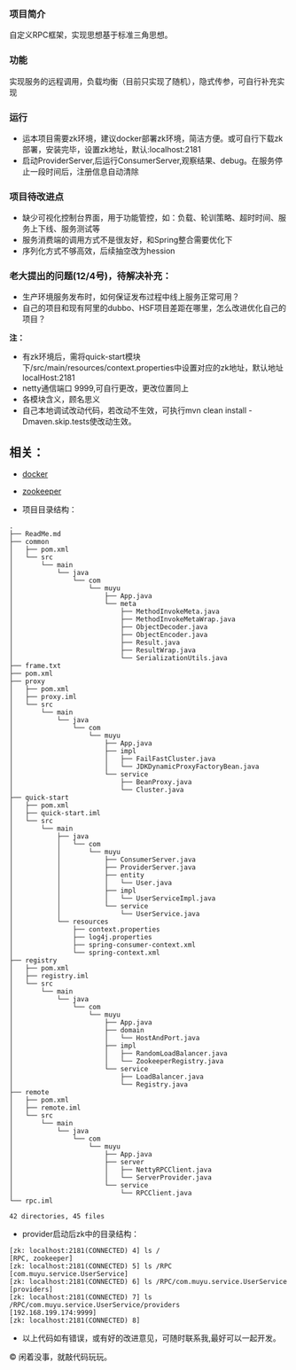 ### 项目简介
自定义RPC框架，实现思想基于标准三角思想。
### 功能
实现服务的远程调用，负载均衡（目前只实现了随机），隐式传参，可自行补充实现

### 运行
* 运本项目需要zk环境，建议docker部署zk环境，简洁方便。或可自行下载zk部署，安装完毕，设置zk地址，默认:localhost:2181
* 启动ProviderServer,后运行ConsumerServer,观察结果、debug。在服务停止一段时间后，注册信息自动清除

### 项目待改进点
* 缺少可视化控制台界面，用于功能管控，如：负载、轮训策略、超时时间、服务上下线、服务测试等
* 服务消费端的调用方式不是很友好，和Spring整合需要优化下
* 序列化方式不够高效，后续抽空改为hession

### 老大提出的问题(12/4号)，待解决补充：
* 生产环境服务发布时，如何保证发布过程中线上服务正常可用？
* 自己的项目和现有阿里的dubbo、HSF项目差距在哪里，怎么改进优化自己的项目？

**注：** 
* 有zk环境后，需将quick-start模块下/src/main/resources/context.properties中设置对应的zk地址，默认地址localHost:2181
* netty通信端口 9999,可自行更改，更改位置同上
* 各模块含义，顾名思义
* 自己本地调试改动代码，若改动不生效，可执行mvn clean install -Dmaven.skip.tests使改动生效。

## 相关：
* [docker](https://www.runoob.com/docker/docker-tutorial.html)
* [zookeeper](https://zookeeper.apache.org/doc/current/zookeeperStarted.html)

* 项目目录结构：
```
.
├── ReadMe.md
├── common
│   ├── pom.xml
│   └── src
│       └── main
│           └── java
│               └── com
│                   └── muyu
│                       ├── App.java
│                       └── meta
│                           ├── MethodInvokeMeta.java
│                           ├── MethodInvokeMetaWrap.java
│                           ├── ObjectDecoder.java
│                           ├── ObjectEncoder.java
│                           ├── Result.java
│                           ├── ResultWrap.java
│                           └── SerializationUtils.java
├── frame.txt
├── pom.xml
├── proxy
│   ├── pom.xml
│   ├── proxy.iml
│   └── src
│       └── main
│           └── java
│               └── com
│                   └── muyu
│                       ├── App.java
│                       ├── impl
│                       │   ├── FailFastCluster.java
│                       │   └── JDKDynamicProxyFactoryBean.java
│                       └── service
│                           ├── BeanProxy.java
│                           └── Cluster.java
├── quick-start
│   ├── pom.xml
│   ├── quick-start.iml
│   └── src
│       └── main
│           ├── java
│           │   └── com
│           │       └── muyu
│           │           ├── ConsumerServer.java
│           │           ├── ProviderServer.java
│           │           ├── entity
│           │           │   └── User.java
│           │           ├── impl
│           │           │   └── UserServiceImpl.java
│           │           └── service
│           │               └── UserService.java
│           └── resources
│               ├── context.properties
│               ├── log4j.properties
│               ├── spring-consumer-context.xml
│               └── spring-context.xml
├── registry
│   ├── pom.xml
│   ├── registry.iml
│   └── src
│       └── main
│           └── java
│               └── com
│                   └── muyu
│                       ├── App.java
│                       ├── domain
│                       │   └── HostAndPort.java
│                       ├── impl
│                       │   ├── RandomLoadBalancer.java
│                       │   └── ZookeeperRegistry.java
│                       └── service
│                           ├── LoadBalancer.java
│                           └── Registry.java
├── remote
│   ├── pom.xml
│   ├── remote.iml
│   └── src
│       └── main
│           └── java
│               └── com
│                   └── muyu
│                       ├── App.java
│                       ├── server
│                       │   ├── NettyRPCClient.java
│                       │   └── ServerProvider.java
│                       └── service
│                           └── RPCClient.java
└── rpc.iml

42 directories, 45 files
```
* provider启动后zk中的目录结构：
```
[zk: localhost:2181(CONNECTED) 4] ls /
[RPC, zookeeper]
[zk: localhost:2181(CONNECTED) 5] ls /RPC
[com.muyu.service.UserService]
[zk: localhost:2181(CONNECTED) 6] ls /RPC/com.muyu.service.UserService
[providers]
[zk: localhost:2181(CONNECTED) 7] ls /RPC/com.muyu.service.UserService/providers
[192.168.199.174:9999]
[zk: localhost:2181(CONNECTED) 8] 
```

* 以上代码如有错误，或有好的改进意见，可随时联系我,最好可以一起开发。   

&copy; 闲着没事，就敲代码玩玩。
    
    